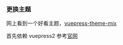 ### 更换主题

网上看到一个好看主题，[vuepress-theme-mix](https://vuepress-theme-mix.netlify.app/zh/guide/getting-started.html)

首先依赖 vuepress2 参考[官网](https://v2.vuepress.vuejs.org/zh/guide/getting-started.html#%E6%89%8B%E5%8A%A8%E5%AE%89%E8%A3%85)